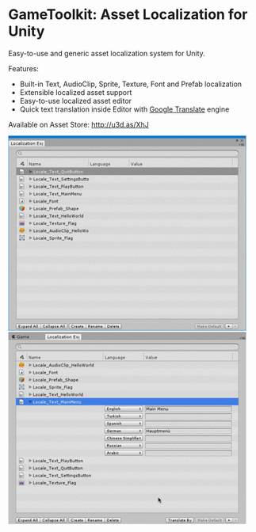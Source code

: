 # GameToolkit: Asset Localization for Unity
Easy-to-use and generic asset localization system for Unity.

Features: 
* Built-in Text, AudioClip, Sprite, Texture, Font and Prefab localization
* Extensible localized asset support
* Easy-to-use localized asset editor
* Quick text translation inside Editor with [Google Translate](https://cloud.google.com/translate/) engine

Available on Asset Store: http://u3d.as/XhJ

![Gif](/ReadMeImages/Preview.gif?raw=true "Preview") 
![Gif](/ReadMeImages/Translate.gif?raw=true "Quick Translate")
